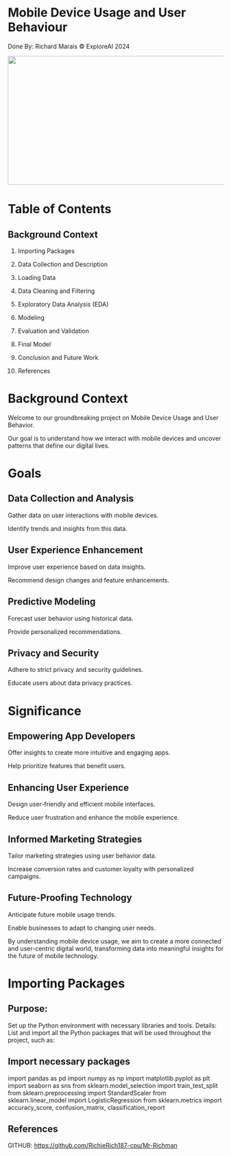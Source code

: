 # Mobile Device Usage and User Behaviour

Done By: Richard Marais © ExploreAI 2024

<div id="main image" align="center">
  <img src=" https://www.google.co.za/url?sa=i&url=https%3A%2F%2Fpngtree.com%2Ffreebackground%2Fthe-mobile-devices-contain-globes-and-have-the-internet_2769228.html&psig=AOvVaw3tE35YX5nSZaerSA-6lySf&ust=1736276097493000&source=images&cd=vfe&opi=89978449&ved=0CBQQjRxqFwoTCMCKmKXj4YoDFQAAAAAdAAAAABAE](https://www.shutterstock.com/image-vector/seamless-smartphone-cellphone-mobile-device-background-195042176)](https://www.google.co.za/url?sa=i&url=https%3A%2F%2Fwww.freepik.com%2Ffree-photos-vectors%2Fmobile-technology&psig=AOvVaw0b9L_CI1SaEttN0lfRCsJx&ust=1736276853483000&source=images&cd=vfe&opi=89978449&ved=0CBcQjhxqFwoTCNi4srrl4YoDFQAAAAAdAAAAABAE "width="550" height="300" alt=""/>
</div>

# Table of Contents

## Background Context

1. Importing Packages

2. Data Collection and Description

3. Loading Data

4. Data Cleaning and Filtering

5. Exploratory Data Analysis (EDA)

6. Modeling

7. Evaluation and Validation

8. Final Model

9. Conclusion and Future Work

10. References

# Background Context
Welcome to our groundbreaking project on Mobile Device Usage and User Behavior. 

Our goal is to understand how we interact with mobile devices and uncover patterns that define our digital lives.

# Goals


## Data Collection and Analysis 

Gather data on user interactions with mobile devices.

Identify trends and insights from this data.


## User Experience Enhancement

Improve user experience based on data insights.

Recommend design changes and feature enhancements.


## Predictive Modeling
Forecast user behavior using historical data.

Provide personalized recommendations.


## Privacy and Security
Adhere to strict privacy and security guidelines.

Educate users about data privacy practices.


# Significance


## Empowering App Developers
Offer insights to create more intuitive and engaging apps.

Help prioritize features that benefit users.


## Enhancing User Experience
Design user-friendly and efficient mobile interfaces.

Reduce user frustration and enhance the mobile experience.


## Informed Marketing Strategies
Tailor marketing strategies using user behavior data.

Increase conversion rates and customer loyalty with personalized campaigns.


## Future-Proofing Technology
Anticipate future mobile usage trends.

Enable businesses to adapt to changing user needs.

By understanding mobile device usage, we aim to create a more connected and user-centric digital world, transforming data into meaningful insights for the future of mobile technology.


# Importing Packages


## Purpose: 
Set up the Python environment with necessary libraries and tools. Details: List and import all the Python packages that will be used throughout the project, such as:


## Import necessary packages

import pandas as pd
import numpy as np
import matplotlib.pyplot as plt
import seaborn as sns
from sklearn.model_selection import train_test_split
from sklearn.preprocessing import StandardScaler
from sklearn.linear_model import LogisticRegression
from sklearn.metrics import accuracy_score, confusion_matrix, classification_report

## References
GITHUB: https://github.com/RichieRich187-cpu/Mr-Richman


